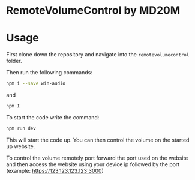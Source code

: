 # RemoteVolumeControl by MD20M


# Usage

First clone down the repository and navigate into the `remotevolumecontrol` folder.

Then run the following commands:

```bash
npm i --save win-audio
```

and

```bash
npm I
```

To start the code write the command:

```bash
npm run dev
```

This will start the code up. You can then control the volume on the started up website.

To control the volume remotely port forward the port used on the website and then access the website using your device ip followed by the port (example: https://123.123.123.123:3000)